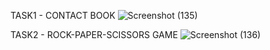 TASK1 - CONTACT BOOK
![Screenshot (135)](https://github.com/SMishra-12/CODSOFT-PYTHON/assets/155186632/47f824d9-4723-49f8-89d4-c89d49135b19)

TASK2 - ROCK-PAPER-SCISSORS GAME
![Screenshot (136)](https://github.com/SMishra-12/CODSOFT-PYTHON/assets/155186632/223229e6-2041-4d28-8c0a-7c40ccf96bf1)
